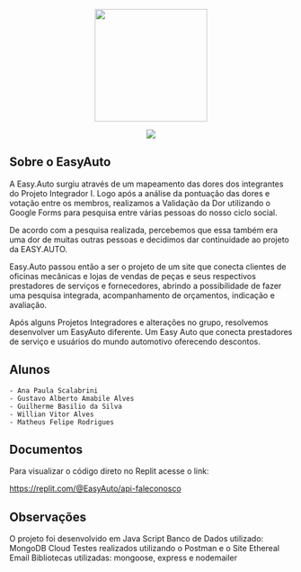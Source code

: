 <p align="center"><img src="assets/img/easyauto-logo.jpg" height="200px"></p>

<p align="center">
    <a href="#"><img src="assets/img/version.png"></a>
</p>

## Sobre o EasyAuto

A Easy.Auto surgiu através de um mapeamento das dores dos integrantes do Projeto Integrador I. Logo após a análise da pontuação das dores e votação entre os membros, realizamos a Validação da Dor utilizando o Google Forms para pesquisa entre várias pessoas do nosso ciclo social.

De acordo com a pesquisa realizada, percebemos que essa também era uma dor de muitas outras pessoas e decidimos dar continuidade ao projeto da EASY.AUTO.

Easy.Auto passou então a ser o projeto de um site que conecta clientes de oficinas mecânicas e lojas de vendas de peças e seus respectivos prestadores de serviços e fornecedores, abrindo a possibilidade de fazer uma pesquisa integrada, acompanhamento de orçamentos, indicação e avaliação.

Após alguns Projetos Integradores e alterações no grupo, resolvemos desenvolver um EasyAuto diferente.
Um Easy Auto que conecta prestadores de serviço e usuários do mundo automotivo oferecendo descontos.



## Alunos

    - Ana Paula Scalabrini
    - Gustavo Alberto Amabile Alves
    - Guilherme Basilio da Silva
    - Willian Vitor Alves
    - Matheus Felipe Rodrigues

## Documentos

Para visualizar o código direto no Replit acesse o link: 

https://replit.com/@EasyAuto/api-faleconosco


## Observações

O projeto foi desenvolvido em Java Script
Banco de Dados utilizado: MongoDB Cloud
Testes realizados utilizando o Postman e o Site Ethereal Email
Bibliotecas utilizadas: mongoose, express e nodemailer
